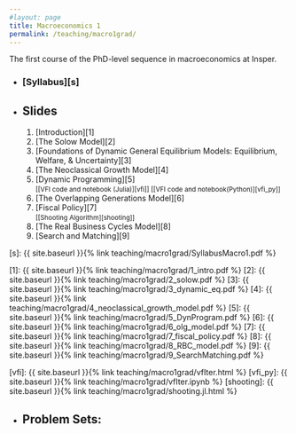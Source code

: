 ```yaml
---
#layout: page
title: Macroeconomics 1
permalink: /teaching/macro1grad/
---
```


The first course of the PhD-level sequence in macroeconomics at Insper.

* ### [Syllabus][s]

* ## Slides

	1. [Introduction][1]
	2. [The Solow Model][2]
	3. [Foundations of Dynamic General Equilibrium Models: Equilibrium, Welfare, & Uncertainty][3]
	4. [The Neoclassical Growth Model][4]
	5. [Dynamic Programming][5]<br/> 
<small>[[VFI code and notebook (Julia)][vfi]] </small>
<small>[[VFI code and notebook(Python)][vfi_py]] </small>
	6. [The Overlapping Generations Model][6]
	7. [Fiscal Policy][7]<br/> 
<small>[[Shooting Algorithm][shooting]] </small>
	8. [The Real Business Cycles Model][8]
	9. [Search and Matching][9]

[s]: {{ site.baseurl }}{% link teaching/macro1grad/SyllabusMacro1.pdf %}

[1]: {{ site.baseurl }}{% link teaching/macro1grad/1_intro.pdf %}
[2]: {{ site.baseurl }}{% link teaching/macro1grad/2_solow.pdf %}
[3]: {{ site.baseurl }}{% link teaching/macro1grad/3_dynamic_eq.pdf %}
[4]: {{ site.baseurl }}{% link teaching/macro1grad/4_neoclassical_growth_model.pdf %}
[5]: {{ site.baseurl }}{% link teaching/macro1grad/5_DynProgram.pdf %}
[6]: {{ site.baseurl }}{% link teaching/macro1grad/6_olg_model.pdf %}
[7]: {{ site.baseurl }}{% link teaching/macro1grad/7_fiscal_policy.pdf %}
[8]: {{ site.baseurl }}{% link teaching/macro1grad/8_RBC_model.pdf %}
[9]: {{ site.baseurl }}{% link teaching/macro1grad/9_SearchMatching.pdf %}


[vfi]: {{ site.baseurl }}{% link teaching/macro1grad/vfIter.html %}
[vfi_py]: {{ site.baseurl }}{% link teaching/macro1grad/vfIter.ipynb %}
[shooting]: {{ site.baseurl }}{% link teaching/macro1grad/shooting.jl.html %}


* ## Problem Sets:

<!--
* [Lista 1][PSET1] (Entrega 18/04 via Teams)
* [Lista 2][PSET2] (Entrega 05/05 via Teams)
* [Lista 3][PSET3] (Entrega 22/05 via Teams)
* [Lista 4][PSET4] (Não precisa entregar)
* [Lista 5][PSET5] (Entrega 16/06 via Teams)
* [Lista 6][PSET6] (Entrega 28/06 via Teams)
* [Lista 7][PSET7] (Entrega 12/07 via Teams)



-->

